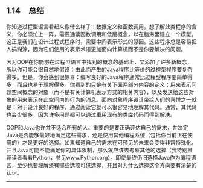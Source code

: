 ## 1.14　总结

你知道过程型语言看起来像什么样子：数据定义和函数调用。想了解此类程序的含义，你必须忙上一阵，需要通读函数调用和低层概念，以在脑海里建立一个模型。这正是我们在设计过程式程序时，需要中间表示形式的原因。这些程序总是容易把人搞糊涂，因为它们使用的表示术语更加面向计算机而不是你要解决的问题。

因为OOP在你能够在过程型语言中找到的概念的基础上，又添加了许多新概念，所以你可能会很自然地假设：由此而产生的Java程序比等价的过程型程序要复杂得多。但是，你会感到很惊喜：编写良好的Java程序通常比过程型程序要简单得多，而且也易于理解得多。你看到的只是有关下面两部分内容的定义：用来表示问题空间概念的对象（而不是有关计算机表示方式的相关内容），以及发送给这些对象的用来表示在此空间内的行为的消息。面向对象程序设计带给人们的喜悦之一就是：对于设计良好的程序，通过阅读它就可以很容易地理解其代码。通常，其代码也会少很多，因为许多问题都可以通过重用现有的类库代码而得到解决。

OOP和Java也许并不适合所有的人。重要的是要正确评估自己的需求，并决定Java是否能够最好地满足这些需求，还是使用其他编程系统（包括你当前正在使用的）才是更好的选择。如果知道自己的需求在可预见的未来会变得非常特殊化，并且Java可能不能满足你的具体限制，那么就应该去考察其他的选择（我特别推荐读者看看Python，参见www.Python.org）。即使最终仍旧选择Java作为编程语言，至少也要理解还有哪些选项可供选择，并且对为什么选择这个方向要有清楚的认识。

---

[^1]: 某些编程语言的设计者认为面向对象编程本身不足以轻松地解决所有编程问题，所以他们提倡将不同的方式结合到多聚合编程语言（multipleparadigm programming language）中。读者可以查阅Timothy Budd的《Multipleparadigm Programming in Leda》一书（Addison-Wesley 1995）。

[^2]: 这确实显得有一点过于受限了，因为对象可以存在于不同的机器和地址空间中，它们还可以被存储在硬盘上。在这些情况下，对象的标识就必须由内存地址之外的某些东西来确定了。

[^3]: 有些人对此会区别对待，他们认为：类型决定了接口，而类是该接口的一个特定实现。

[^4]: 关于这个术语的表述，我感谢我的朋友Scott Meyers。

[^5]: 通常对于大多数图来说，这样表示已经足够了，你并不需要关心所使用的是聚合还是组合。

[^6]: 它们不能持有基本类型，但是Java SE5的自动包装功能使得这项限制几乎不成什么问题了。有关这一点将在本书后面的章节中进行详细讨论。

[^7]: 稍候你将看到，基本类型只是一种特例。